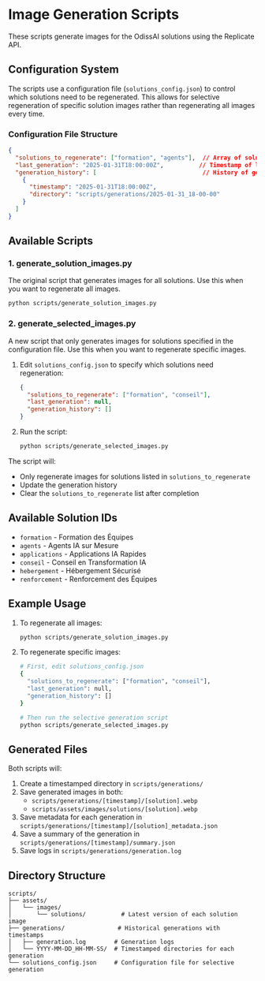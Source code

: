 # Image Generation Scripts

These scripts generate images for the OdissAI solutions using the Replicate API.

## Configuration System

The scripts use a configuration file (`solutions_config.json`) to control which solutions need to be regenerated. This allows for selective regeneration of specific solution images rather than regenerating all images every time.

### Configuration File Structure

```json
{
  "solutions_to_regenerate": ["formation", "agents"],  // Array of solution IDs to regenerate
  "last_generation": "2025-01-31T18:00:00Z",          // Timestamp of last generation
  "generation_history": [                              // History of generations
    {
      "timestamp": "2025-01-31T18:00:00Z",
      "directory": "scripts/generations/2025-01-31_18-00-00"
    }
  ]
}
```

## Available Scripts

### 1. generate_solution_images.py
The original script that generates images for all solutions. Use this when you want to regenerate all images.

```bash
python scripts/generate_solution_images.py
```

### 2. generate_selected_images.py
A new script that only generates images for solutions specified in the configuration file. Use this when you want to regenerate specific images.

1. Edit `solutions_config.json` to specify which solutions need regeneration:
   ```json
   {
     "solutions_to_regenerate": ["formation", "conseil"],
     "last_generation": null,
     "generation_history": []
   }
   ```

2. Run the script:
   ```bash
   python scripts/generate_selected_images.py
   ```

The script will:
- Only regenerate images for solutions listed in `solutions_to_regenerate`
- Update the generation history
- Clear the `solutions_to_regenerate` list after completion

## Available Solution IDs

- `formation` - Formation des Équipes
- `agents` - Agents IA sur Mesure
- `applications` - Applications IA Rapides
- `conseil` - Conseil en Transformation IA
- `hebergement` - Hébergement Sécurisé
- `renforcement` - Renforcement des Équipes

## Example Usage

1. To regenerate all images:
   ```bash
   python scripts/generate_solution_images.py
   ```

2. To regenerate specific images:
   ```bash
   # First, edit solutions_config.json
   {
     "solutions_to_regenerate": ["formation", "conseil"],
     "last_generation": null,
     "generation_history": []
   }
   
   # Then run the selective generation script
   python scripts/generate_selected_images.py
   ```

## Generated Files

Both scripts will:
1. Create a timestamped directory in `scripts/generations/`
2. Save generated images in both:
   - `scripts/generations/[timestamp]/[solution].webp`
   - `scripts/assets/images/solutions/[solution].webp`
3. Save metadata for each generation in `scripts/generations/[timestamp]/[solution]_metadata.json`
4. Save a summary of the generation in `scripts/generations/[timestamp]/summary.json`
5. Save logs in `scripts/generations/generation.log`

## Directory Structure

```
scripts/
├── assets/
│   └── images/
│       └── solutions/          # Latest version of each solution image
├── generations/               # Historical generations with timestamps
│   ├── generation.log        # Generation logs
│   └── YYYY-MM-DD_HH-MM-SS/  # Timestamped directories for each generation
└── solutions_config.json     # Configuration file for selective generation
